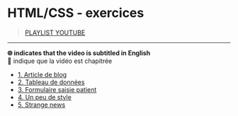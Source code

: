 # HTML/CSS - exercices

> [PLAYLIST YOUTUBE](https://www.youtube.com/playlist?list=PLrSOXFDHBtfHEFVqv0pjGkPHv6PhWZQBb)

---

**🌐 indicates that the video is subtitled in English**<br>
**🔢** indique que la vidéo est chapitrée

+ [1. Article de blog](https://www.youtube.com/watch?v=fzjar4drY-c)
+ [2. Tableau de données](https://www.youtube.com/watch?v=jqNCf_NRXnc)
+ [3. Formulaire saisie patient](https://www.youtube.com/watch?v=mQB-f2scL3M)
+ [4. Un peu de style](https://www.youtube.com/watch?v=Rbt9amRWfm4)
+ [5. Strange news](https://www.youtube.com/watch?v=gagqaBk3GXo)
